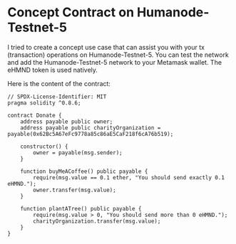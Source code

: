 # Concept Contract on Humanode-Testnet-5

I tried to create a concept use case that can assist you with your tx (transaction) operations on Humanode-Testnet-5. You can test the network and add the Humanode-Testnet-5 network to your Metamask wallet. The eHMND token is used natively.

Here is the content of the contract:

```
// SPDX-License-Identifier: MIT
pragma solidity ^0.8.6;

contract Donate {
    address payable public owner;
    address payable public charityOrganization = payable(0x62Bc5A67eFc9778a85c86aE5CaF218f6cA76b519);
    
    constructor() {
        owner = payable(msg.sender);
    }
    
    function buyMeACoffee() public payable {
        require(msg.value == 0.1 ether, "You should send exactly 0.1 eHMND.");
        owner.transfer(msg.value);
    }
    
    function plantATree() public payable {
        require(msg.value > 0, "You should send more than 0 eHMND.");
        charityOrganization.transfer(msg.value);
    }
}
```
